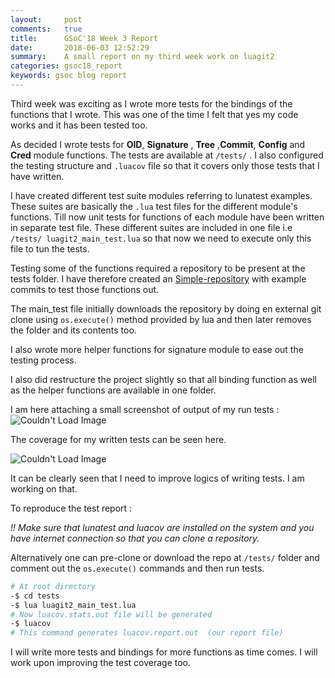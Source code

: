 ```yaml
---
layout:     post
comments:   true
title:      GSoC'18 Week 3 Report
date:       2018-06-03 12:52:29
summary:    A small report on my third week work on luagit2  
categories: gsoc18_report
keywords: gsoc blog report
---
```


Third week was exciting as I wrote more tests for the bindings of the functions that I wrote. 
This was one of the time I felt that yes my code works and it has been tested too.

As decided I wrote tests for **OID**, **Signature** , **Tree** ,**Commit**, **Config** and **Cred** module 
functions. The tests are available at `/tests/` . I also configured the testing structure and `.luacov` file
so that it covers only those tests that I have written.
 
I have created different test suite modules referring to lunatest examples. These suites are basically the 
`.lua` test files for the different module's functions. Till now unit tests for functions of each module
have been written in separate test file. These different suites are included in one file i.e `/tests/
luagit2_main_test.lua`  so that now we need to execute only this file to tun the tests.

Testing some of the functions required a repository to be present at the tests folder. I have therefore 
created an [Simple-repository](https://github.com/SatyendraBanjare/Simple-Repository) with example commits 
to test those functions out.

The main_test file initially downloads the repository by doing en external git clone using `os.execute()` 
method provided by lua and then later removes the folder and its contents too.

I also wrote more helper functions for signature module to ease out the testing process.

I also did restructure the project slightly so that all binding function as well as the helper functions are 
available in one folder.

I am here attaching a small screenshot of output of my run tests :  
<img src="{{ site.baseurl }}/images/week-three-test-report.png" alt="Couldn't Load Image" />

The coverage for my written tests can be seen here.

<img src="{{ site.baseurl }}/images/week-three-test-cov.png" alt="Couldn't Load Image" />

It can be clearly seen that I need to improve logics of writing tests. I am working on that. 

To reproduce the test report :

_!! Make sure that lunatest and luacov are installed on the system and you have internet connection so that 
you can clone a repository._

Alternatively one can pre-clone or download the repo at `/tests/` folder and comment out the `os.execute()` 
commands and then run tests. 

```bash
# At root directory
-$ cd tests
-$ lua luagit2_main_test.lua
# Now luacov.stats.out file will be generated
-$ luacov
# This command generates luacov.report.out  (our report file)
```

I will write more tests and bindings for more functions as time comes. I will work upon improving the test 
coverage too.
